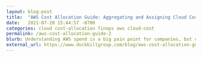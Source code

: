 ```yaml
---
layout: blog-post
title:  "AWS Cost Allocation Guide: Aggregating and Assigning Cloud Costs"
date:   2021-07-20 15:44:57 -0700
categories: cloud cost-allocation finops aws cloud-cost
permalink: /aws-cost-allocation-guide-2
blurb: Understanding AWS spend is a big pain point for companies, but cloud cost allocation can help. In the second part of this series, we're focusing on what to do with your cloud cost data once it's generated.
external_url: https://www.duckbillgroup.com/blog/aws-cost-allocation-guide-aggregating-and-assigning-cloud-costs/
---
```

